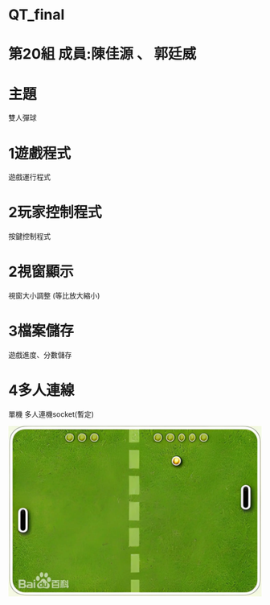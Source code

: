 # QT_final

# 第20組 成員:陳佳源 、 郭廷威

# 主題
<p>雙人彈球</p>

# 1遊戲程式
<p>遊戲運行程式</p>

# 2玩家控制程式
按鍵控制程式

# 2視窗顯示
視窗大小調整
(等比放大縮小)

# 3檔案儲存
遊戲進度、分數儲存

# 4多人連線
單機
多人連機socket(暫定)



<html
  <head>
    <meta charset="utf-8" />

  
  </head>
  <body>
     <img src="https://github.com/41243235/QT_final/blob/main/f9198618367adab44aed6460208ca41c8701a18b4ec5.webp" alt="gameplay_icon" />
  </body>
</html>

